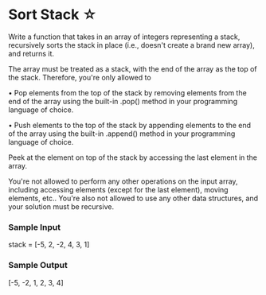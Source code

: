 # Sort Stack ☆

Write a function that takes in an array of integers representing a stack, recursively sorts the stack in place (i.e., doesn't create a brand new array), and returns it.

The array must be treated as a stack, with the end of the array as the top of the stack. Therefore, you're only allowed to

• Pop elements from the top of the stack by removing elements from the end of the array using the built-in .pop() method in your programming language of choice.

• Push elements to the top of the stack by appending elements to the end of the array using the built-in .append() method in your programming language of choice.

Peek at the element on top of the stack by accessing the last element in the array.

You're not allowed to perform any other operations on the input array, including accessing elements (except for the last element), moving elements, etc.. You're also not allowed to use any other data structures, and your solution must be recursive.

### Sample Input

stack = [-5, 2, -2, 4, 3, 1]

### Sample Output

[-5, -2, 1, 2, 3, 4]